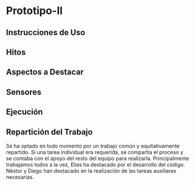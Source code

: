 # Prototipo-II
## Instrucciones de Uso

## Hitos

## Aspectos a Destacar

## Sensores

## Ejecución

## Repartición del Trabajo
Se ha optado en todo momento por un trabajo común y equitativamente repartido.
Si una tarea individual era requerida, se compartía el proceso y se contaba con el apoyo del resto del equipo para realizarla.
Principalmente trabajamos todos a la vez, Elías ha destacado por el desarrollo del código. Néstor y Diego han destacado en la
realización de las tareas auxiliares necesarias.
